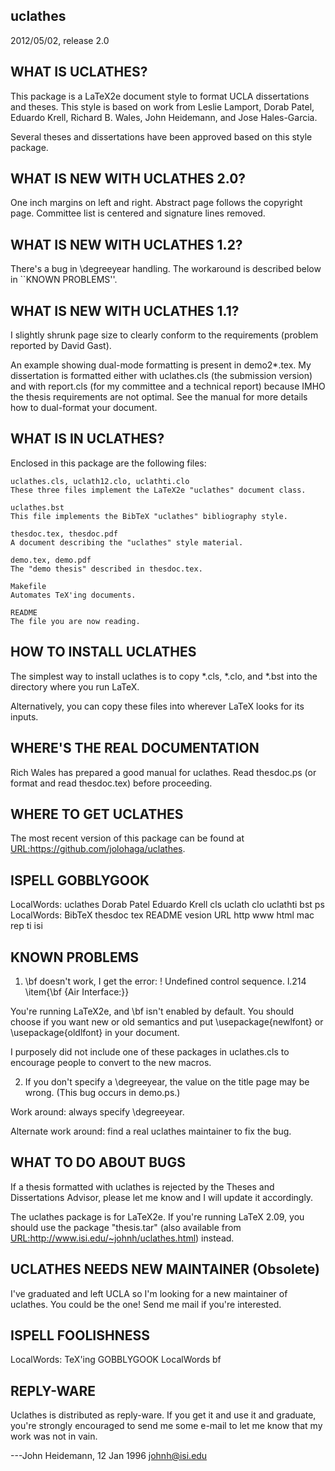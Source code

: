 
uclathes
------------
2012/05/02, release 2.0


WHAT IS UCLATHES?
-----------------

This package is a LaTeX2e document style to format UCLA dissertations
and theses.  This style is based on work from Leslie Lamport,
Dorab Patel, Eduardo Krell, Richard B. Wales, John Heidemann, and
Jose Hales-Garcia.

Several theses and dissertations have been approved based on this
style package.

WHAT IS NEW WITH UCLATHES 2.0?
------------------------------
One inch margins on left and right.
Abstract page follows the copyright page.
Committee list is centered and signature lines removed.

WHAT IS NEW WITH UCLATHES 1.2?
------------------------------

There's a bug in \degreeyear handling.  The workaround is described
below in ``KNOWN PROBLEMS''.


WHAT IS NEW WITH UCLATHES 1.1?
------------------------------

I slightly shrunk page size to clearly conform to the requirements
(problem reported by David Gast).

An example showing dual-mode formatting is present in demo2*.tex.
My dissertation is formatted either with uclathes.cls (the submission
version) and with report.cls (for my committee and a technical report)
because IMHO the thesis requirements are not optimal.  See the manual
for more details how to dual-format your document.


WHAT IS IN UCLATHES?
--------------------

Enclosed in this package are the following files:


    uclathes.cls, uclath12.clo, uclathti.clo
	These three files implement the LaTeX2e "uclathes" document class.

    uclathes.bst
	This file implements the BibTeX "uclathes" bibliography style.

    thesdoc.tex, thesdoc.pdf
	A document describing the "uclathes" style material.

    demo.tex, demo.pdf
	The "demo thesis" described in thesdoc.tex.

    Makefile
	Automates TeX'ing documents.

    README
	The file you are now reading.


HOW TO INSTALL UCLATHES
-----------------------

The simplest way to install uclathes is to copy *.cls, *.clo, and *.bst
into the directory where you run LaTeX.

Alternatively, you can copy these files into wherever LaTeX looks
for its inputs.


WHERE'S THE REAL DOCUMENTATION
------------------------------

Rich Wales has prepared a good manual for uclathes.
Read thesdoc.ps (or format and read thesdoc.tex) before
proceeding.


WHERE TO GET UCLATHES
---------------------

The most recent version of this package can be found at
<URL:https://github.com/jolohaga/uclathes>.


ISPELL GOBBLYGOOK
-----------------

 LocalWords:  uclathes Dorab Patel Eduardo Krell cls uclath clo uclathti bst ps
 LocalWords:  BibTeX thesdoc tex README vesion URL http www html mac rep ti isi


KNOWN PROBLEMS
--------------

1.  \bf doesn't work, I get the error:
	! Undefined control sequence.
	l.214 \item{\bf
	               {Air Interface:}}

You're running LaTeX2e, and \bf isn't enabled by default.  You should
choose if you want new or old semantics and put \usepackage{newlfont}
or \usepackage{oldlfont} in your document.

I purposely did not include one of these packages in uclathes.cls to
encourage people to convert to the new macros.


2.  If you don't specify a \degreeyear, the value on the title page
may be wrong.  (This bug occurs in demo.ps.)

Work around:  always specify \degreeyear.

Alternate work around:  find a real uclathes maintainer to fix the bug.


WHAT TO DO ABOUT BUGS
---------------------

If a thesis formatted with uclathes is rejected by the
Theses and Dissertations Advisor, please let me know
and I will update it accordingly.

The uclathes package is for LaTeX2e.  If you're running LaTeX 2.09,
you should use the package "thesis.tar" (also available from
<URL:http://www.isi.edu/~johnh/uclathes.html>) instead.


UCLATHES NEEDS NEW MAINTAINER (Obsolete)
-----------------------------

I've graduated and left UCLA so I'm looking for a new maintainer of
uclathes.  You could be the one!  Send me mail if you're interested.


ISPELL FOOLISHNESS
------------------

 LocalWords:  TeX'ing GOBBLYGOOK LocalWords bf


REPLY-WARE
----------

Uclathes is distributed as reply-ware.  If you get it and use it and
graduate, you're strongly encouraged to send me some e-mail to let me
know that my work was not in vain.


  ---John Heidemann, 12 Jan 1996
     johnh@isi.edu

